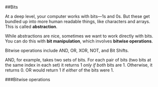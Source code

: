 
##Bits

At a deep level, your computer works with bits—1s and 0s. But these get bundled
up into more human readable things, like characters and arrays. This is called **abstraction**.

While abstractions are nice, sometimes we want to work directly with bits. You can
do this with **bit manipulation**, which involves **bitwise operations**.

Bitwise operations include AND, OR, XOR, NOT, and Bit Shifts.

AND, for example, takes two sets of bits. For each pair of bits (two bits at the
same index in each set) it returns 1 _only if both_ bits are 1. Otherwise, it
returns 0. OR would return 1 if _either_ of the bits were 1.

###Bitwise operations

```javascript

```